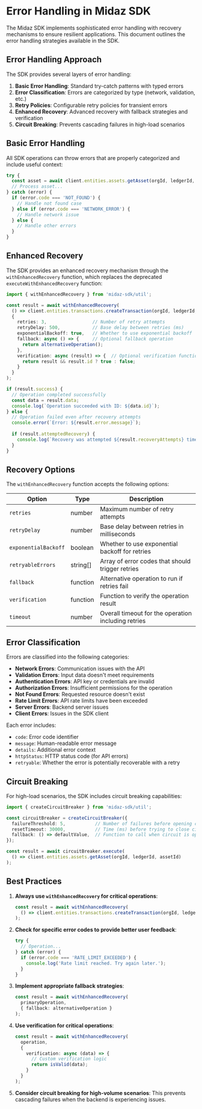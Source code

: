 # Error Handling in Midaz SDK

The Midaz SDK implements sophisticated error handling with recovery mechanisms to ensure resilient applications. This document outlines the error handling strategies available in the SDK.

## Error Handling Approach

The SDK provides several layers of error handling:

1. **Basic Error Handling**: Standard try-catch patterns with typed errors
2. **Error Classification**: Errors are categorized by type (network, validation, etc.)
3. **Retry Policies**: Configurable retry policies for transient errors
4. **Enhanced Recovery**: Advanced recovery with fallback strategies and verification
5. **Circuit Breaking**: Prevents cascading failures in high-load scenarios

## Basic Error Handling

All SDK operations can throw errors that are properly categorized and include useful context:

```typescript
try {
  const asset = await client.entities.assets.getAsset(orgId, ledgerId, assetId);
  // Process asset...
} catch (error) {
  if (error.code === 'NOT_FOUND') {
    // Handle not found case
  } else if (error.code === 'NETWORK_ERROR') {
    // Handle network issue
  } else {
    // Handle other errors
  }
}
```

## Enhanced Recovery

The SDK provides an enhanced recovery mechanism through the `withEnhancedRecovery` function, which replaces the deprecated `executeWithEnhancedRecovery` function:

```typescript
import { withEnhancedRecovery } from 'midaz-sdk/util';

const result = await withEnhancedRecovery(
  () => client.entities.transactions.createTransaction(orgId, ledgerId, transaction),
  {
    retries: 3,                 // Number of retry attempts
    retryDelay: 500,            // Base delay between retries (ms)
    exponentialBackoff: true,   // Whether to use exponential backoff
    fallback: async () => {     // Optional fallback operation
      return alternativeOperation();
    },
    verification: async (result) => {  // Optional verification function
      return result && result.id ? true : false;
    }
  }
);

if (result.success) {
  // Operation completed successfully
  const data = result.data;
  console.log(`Operation succeeded with ID: ${data.id}`);
} else {
  // Operation failed even after recovery attempts
  console.error(`Error: ${result.error.message}`);
  
  if (result.attemptedRecovery) {
    console.log(`Recovery was attempted ${result.recoveryAttempts} times`);
  }
}
```

## Recovery Options

The `withEnhancedRecovery` function accepts the following options:

| Option | Type | Description |
|--------|------|-------------|
| `retries` | number | Maximum number of retry attempts |
| `retryDelay` | number | Base delay between retries in milliseconds |
| `exponentialBackoff` | boolean | Whether to use exponential backoff for retries |
| `retryableErrors` | string[] | Array of error codes that should trigger retries |
| `fallback` | function | Alternative operation to run if retries fail |
| `verification` | function | Function to verify the operation result |
| `timeout` | number | Overall timeout for the operation including retries |

## Error Classification

Errors are classified into the following categories:

- **Network Errors**: Communication issues with the API
- **Validation Errors**: Input data doesn't meet requirements
- **Authentication Errors**: API key or credentials are invalid
- **Authorization Errors**: Insufficient permissions for the operation
- **Not Found Errors**: Requested resource doesn't exist
- **Rate Limit Errors**: API rate limits have been exceeded
- **Server Errors**: Backend server issues
- **Client Errors**: Issues in the SDK client

Each error includes:
- `code`: Error code identifier
- `message`: Human-readable error message
- `details`: Additional error context
- `httpStatus`: HTTP status code (for API errors)
- `retryable`: Whether the error is potentially recoverable with a retry

## Circuit Breaking

For high-load scenarios, the SDK includes circuit breaking capabilities:

```typescript
import { createCircuitBreaker } from 'midaz-sdk/util';

const circuitBreaker = createCircuitBreaker({
  failureThreshold: 5,           // Number of failures before opening circuit
  resetTimeout: 30000,           // Time (ms) before trying to close circuit
  fallback: () => defaultValue,  // Function to call when circuit is open
});

const result = await circuitBreaker.execute(
  () => client.entities.assets.getAsset(orgId, ledgerId, assetId)
);
```

## Best Practices

1. **Always use `withEnhancedRecovery` for critical operations**:
   ```typescript
   const result = await withEnhancedRecovery(
     () => client.entities.transactions.createTransaction(orgId, ledgerId, transaction)
   );
   ```

2. **Check for specific error codes to provide better user feedback**:
   ```typescript
   try {
     // Operation...
   } catch (error) {
     if (error.code === 'RATE_LIMIT_EXCEEDED') {
       console.log('Rate limit reached. Try again later.');
     }
   }
   ```

3. **Implement appropriate fallback strategies**:
   ```typescript
   const result = await withEnhancedRecovery(
     primaryOperation,
     { fallback: alternativeOperation }
   );
   ```

4. **Use verification for critical operations**:
   ```typescript
   const result = await withEnhancedRecovery(
     operation,
     { 
       verification: async (data) => {
         // Custom verification logic
         return isValid(data);
       }
     }
   );
   ```

5. **Consider circuit breaking for high-volume scenarios**:
   This prevents cascading failures when the backend is experiencing issues.
